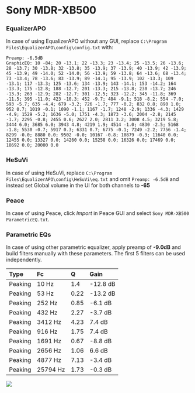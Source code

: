 # Sony MDR-XB500

### EqualizerAPO
In case of using EqualizerAPO without any GUI, replace `C:\Program Files\EqualizerAPO\config\config.txt`
with:
```
Preamp: -6.5dB
GraphicEQ: 10 -84; 20 -13.1; 22 -13.3; 23 -13.4; 25 -13.5; 26 -13.6; 28 -13.7; 30 -13.8; 32 -13.8; 35 -13.9; 37 -13.9; 40 -13.9; 42 -13.9; 45 -13.9; 49 -14.0; 52 -14.0; 56 -13.9; 59 -13.8; 64 -13.6; 68 -13.4; 73 -13.4; 78 -13.6; 83 -13.9; 89 -14.1; 95 -13.9; 102 -13.3; 109 -13.1; 117 -13.3; 125 -13.6; 134 -13.9; 143 -14.1; 153 -14.2; 164 -13.3; 175 -12.8; 188 -12.7; 201 -13.3; 215 -13.8; 230 -13.7; 246 -13.3; 263 -12.9; 282 -12.7; 301 -12.5; 323 -12.2; 345 -11.8; 369 -11.5; 395 -11.0; 423 -10.3; 452 -9.7; 484 -9.1; 518 -8.2; 554 -7.0; 593 -5.7; 635 -4.4; 679 -3.2; 726 -1.7; 777 -0.2; 832 0.8; 890 1.0; 952 0.7; 1019 -0.1; 1090 -1.1; 1167 -1.7; 1248 -2.9; 1336 -4.3; 1429 -4.9; 1529 -5.2; 1636 -5.0; 1751 -4.3; 1873 -3.6; 2004 -2.8; 2145 -1.7; 2295 -0.8; 2455 0.6; 2627 2.0; 2811 3.2; 3008 4.5; 3219 5.8; 3444 6.0; 3685 6.0; 3943 4.8; 4219 1.9; 4514 -1.0; 4830 -2.5; 5168 -1.8; 5530 -0.7; 5917 0.3; 6331 0.7; 6775 -0.1; 7249 -2.2; 7756 -1.4; 8299 -0.0; 8880 0.0; 9502 -0.0; 10167 -0.8; 10879 -0.3; 11640 0.0; 12455 0.0; 13327 0.0; 14260 0.0; 15258 0.0; 16326 0.0; 17469 0.0; 18692 0.0; 20000 0.0
```

### HeSuVi
In case of using HeSuVi, replace `C:\Program Files\EqualizerAPO\config\HeSuVi\eq.txt` and omit `Preamp:
-6.5dB` and instead set Global volume in the UI for both channels to **-65**

### Peace
In case of using Peace, click *Import* in Peace GUI and select `Sony MDR-XB500 ParametricEQ.txt`.

### Parametric EQs
In case of using other parametric equalizer, apply preamp of **-9.0dB** and build filters manually with
these parameters. The first 5 filters can be used independently.

| Type    | Fc       |    Q | Gain     |
|:--------|:---------|:-----|:---------|
| Peaking | 10 Hz    | 1.4  | -12.8 dB |
| Peaking | 53 Hz    | 0.22 | -13.2 dB |
| Peaking | 252 Hz   | 0.85 | -6.1 dB  |
| Peaking | 432 Hz   | 2.27 | -3.7 dB  |
| Peaking | 3412 Hz  | 4.23 | 7.4 dB   |
| Peaking | 916 Hz   | 1.75 | 7.4 dB   |
| Peaking | 1691 Hz  | 0.67 | -8.8 dB  |
| Peaking | 2656 Hz  | 1.06 | 6.6 dB   |
| Peaking | 4877 Hz  | 7.13 | -3.4 dB  |
| Peaking | 25794 Hz | 1.73 | -0.3 dB  |

![](https://raw.githubusercontent.com/jaakkopasanen/AutoEq/master/results/headphonecom/sbaf-serious/Sony%20MDR-XB500/Sony%20MDR-XB500.png)